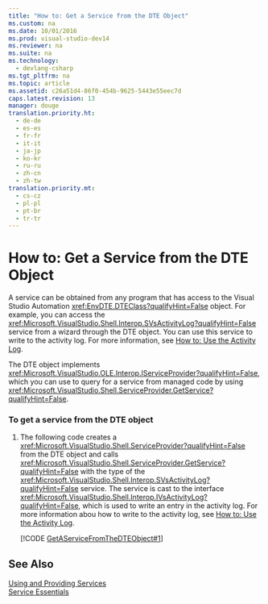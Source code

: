 ```yaml
---
title: "How to: Get a Service from the DTE Object"
ms.custom: na
ms.date: 10/01/2016
ms.prod: visual-studio-dev14
ms.reviewer: na
ms.suite: na
ms.technology: 
  - devlang-csharp
ms.tgt_pltfrm: na
ms.topic: article
ms.assetid: c26a51d4-86f0-454b-9625-5443e55eec7d
caps.latest.revision: 13
manager: douge
translation.priority.ht: 
  - de-de
  - es-es
  - fr-fr
  - it-it
  - ja-jp
  - ko-kr
  - ru-ru
  - zh-cn
  - zh-tw
translation.priority.mt: 
  - cs-cz
  - pl-pl
  - pt-br
  - tr-tr
---
```

# How to: Get a Service from the DTE Object
A service can be obtained from any program that has access to the Visual Studio Automation <xref:EnvDTE.DTEClass?qualifyHint=False> object. For example, you can access the <xref:Microsoft.VisualStudio.Shell.Interop.SVsActivityLog?qualifyHint=False> service from a wizard through the DTE object. You can use this service to write to the activity log. For more information, see [How to: Use the Activity Log](../Topic/How%20to:%20Use%20the%20Activity%20Log.md).  
  
 The DTE object implements <xref:Microsoft.VisualStudio.OLE.Interop.IServiceProvider?qualifyHint=False>, which you can use to query for a service from managed code by using <xref:Microsoft.VisualStudio.Shell.ServiceProvider.GetService?qualifyHint=False>.  
  
### To get a service from the DTE object  
  
1.  The following code creates a <xref:Microsoft.VisualStudio.Shell.ServiceProvider?qualifyHint=False> from the DTE object and calls <xref:Microsoft.VisualStudio.Shell.ServiceProvider.GetService?qualifyHint=False> with the type of the <xref:Microsoft.VisualStudio.Shell.Interop.SVsActivityLog?qualifyHint=False> service. The service is cast to the interface <xref:Microsoft.VisualStudio.Shell.Interop.IVsActivityLog?qualifyHint=False>, which is used to write an entry in the activity log. For more information abou how to write to the activity log, see [How to: Use the Activity Log](../Topic/How%20to:%20Use%20the%20Activity%20Log.md).  
  
     [!CODE [GetAServiceFromTheDTEObject#1](../CodeSnippet/VS_Snippets_VSSDK/getaservicefromthedteobject#1)]  
  
## See Also  
 [Using and Providing Services](../Topic/Using%20and%20Providing%20Services.md)   
 [Service Essentials](../Topic/Service%20Essentials.md)